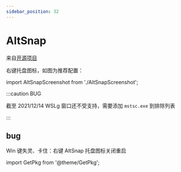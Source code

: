```yaml
---
sidebar_position: 32
---
```


# AltSnap

来自[开源项目](https://github.com/RamonUnch/AltSnap)

<GetPkg name="altsnap" winget choco />

右键托盘图标，如图为推荐配置：

import AltSnapScreenshot from './AltSnapScreenshot';

<AltSnapScreenshot />

:::caution BUG

截至 2021/12/14 WSLg 窗口还不受支持，需要添加 `mstsc.exe` 到排除列表

:::

## bug

Win 键失灵、卡住：右键 AltSnap 托盘图标关闭重启

import GetPkg from '@theme/GetPkg';
